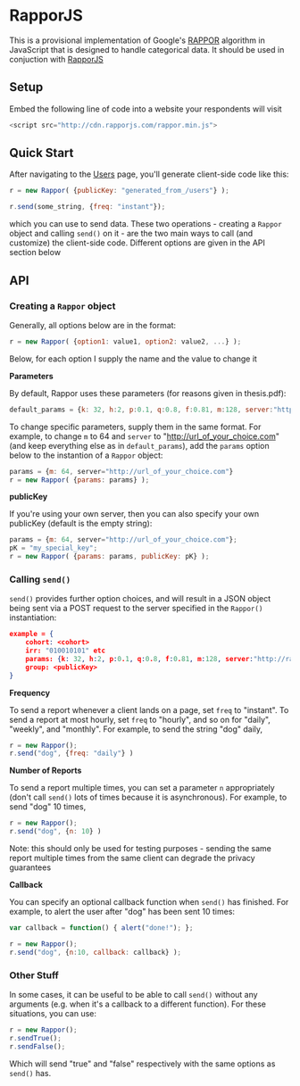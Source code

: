 # RapporJS

This is a provisional implementation of Google's [RAPPOR](https://github.com/google/rappor) algorithm in JavaScript that is designed to handle categorical data. It should be used in conjuction with [RapporJS](http://rapporjs.com) 

## Setup

Embed the following line of code into a website your respondents will visit

```JavaScript
<script src="http://cdn.rapporjs.com/rappor.min.js">
```

## Quick Start

After navigating to the [Users](http://rapporjs.com/users) page, you'll generate client-side code like this:

```JavaScript
r = new Rappor( {publicKey: "generated_from_/users"} );

r.send(some_string, {freq: "instant"});
```

which you can use to send data. These two operations - creating a `Rappor` object and calling `send()` on it - are the two main ways to call (and customize) the client-side code. Different options are given in the API section below

## API 

### Creating a `Rappor` object

Generally, all options below are in the format:

```JavaScript
r = new Rappor( {option1: value1, option2: value2, ...} );
```

Below, for each option I supply the name and the value to change it

**Parameters**

By default, Rappor uses these parameters (for reasons given in thesis.pdf):

```JavaScript
default_params = {k: 32, h:2, p:0.1, q:0.8, f:0.81, m:128, server:"http://rappor-js.herokuapp.com/api/v1/records"};
```

To change specific parameters, supply them in the same format. For example, to change `m` to 64 and `server` to "http://url_of_your_choice.com" (and keep everything else as in `default_params`), add the `params` option below to the instantion of a `Rappor` object:

```JavaScript
params = {m: 64, server="http://url_of_your_choice.com"}
r = new Rappor( {params: params} );
```

**publicKey**

If you're using your own server, then you can also specify your own publicKey (default is the empty string):

```JavaScript
params = {m: 64, server="http://url_of_your_choice.com"};
pK = "my_special_key";
r = new Rappor( {params: params, publicKey: pK} );
```

### Calling `send()`

`send()` provides further option choices, and will result in a JSON object being sent via a POST request to the server specified in the `Rappor()` instantiation:

```JSON
example = {
	cohort: <cohort>
	irr: "010010101" etc
	params: {k: 32, h:2, p:0.1, q:0.8, f:0.81, m:128, server:"http://rappor-js.herokuapp.com/api/v1/records"}
	group: <publicKey>
}

```

**Frequency**

To send a report whenever a client lands on a page, set `freq` to "instant". To send a report at most hourly, set `freq` to "hourly", and so on for "daily", "weekly", and "monthly". For example, to send the string "dog" daily,

```JavaScript
r = new Rappor();
r.send("dog", {freq: "daily"} )
```

**Number of Reports**

To send a report multiple times, you can set a parameter `n` appropriately (don't call `send()` lots of times because it is asynchronous). For example, to send "dog" 10 times,

```JavaScript
r = new Rappor();
r.send("dog", {n: 10} )
```

Note: this should only be used for testing purposes - sending the same report multiple times from the same client can degrade the privacy guarantees

**Callback**

You can specify an optional callback function when `send()` has finished. For example, to alert the user after "dog" has been sent 10 times:

```JavaScript
var callback = function() { alert("done!"); };

r = new Rappor();
r.send("dog", {n:10, callback: callback} );
```

### Other Stuff

In some cases, it can be useful to be able to call `send()` without any arguments (e.g. when it's a callback to a different function). For these situations, you can use:

```JavaScript
r = new Rappor();
r.sendTrue();
r.sendFalse();
```

Which will send "true" and "false" respectively with the same options as `send()` has.
